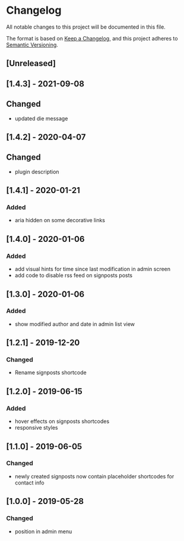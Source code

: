 # Changelog
All notable changes to this project will be documented in this file.

The format is based on [Keep a Changelog](https://keepachangelog.com/en/1.0.0/),
and this project adheres to [Semantic Versioning](https://semver.org/spec/v2.0.0.html).

## [Unreleased]

## [1.4.3] - 2021-09-08
## Changed
- updated die message

## [1.4.2] - 2020-04-07
## Changed
- plugin description

## [1.4.1] - 2020-01-21
### Added
- aria hidden on some decorative links

## [1.4.0] - 2020-01-06
### Added
- add visual hints for time since last modification in admin screen
- add code to disable rss feed on signposts posts

## [1.3.0] - 2020-01-06
### Added
- show modified author and date in admin list view

## [1.2.1] - 2019-12-20
### Changed
- Rename signposts shortcode

## [1.2.0] - 2019-06-15
### Added
- hover effects on signposts shortcodes
- responsive styles

## [1.1.0] - 2019-06-05
### Changed
- newly created signposts now contain placeholder shortcodes for contact info

## [1.0.0] - 2019-05-28
### Changed
- position in admin menu
